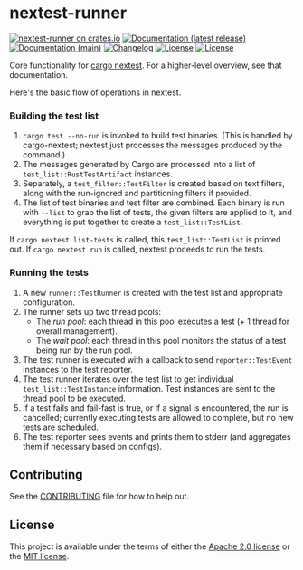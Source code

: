 # nextest-runner

[![nextest-runner on crates.io](https://img.shields.io/crates/v/nextest-runner)](https://crates.io/crates/nextest-runner)
[![Documentation (latest release)](https://img.shields.io/badge/docs-latest-brightgreen.svg)](https://docs.rs/nextest-runner/)
[![Documentation (main)](https://img.shields.io/badge/docs-main-purple)](https://nexte.st/rustdoc/nextest_runner/)
[![Changelog](https://img.shields.io/badge/changelog-latest-blue)](CHANGELOG.md)
[![License](https://img.shields.io/badge/license-Apache-green.svg)](LICENSE-APACHE)
[![License](https://img.shields.io/badge/license-MIT-green.svg)](LICENSE-MIT)

Core functionality for [cargo nextest](https://crates.io/crates/cargo-nextest). For a
higher-level overview, see that documentation.

Here's the basic flow of operations in nextest.

### Building the test list

1. `cargo test --no-run` is invoked to build test binaries. (This is handled by cargo-nextest;
   nextest just processes the messages produced by the command.)
2. The messages generated by Cargo are processed into a list of `test_list::RustTestArtifact`
   instances.
3. Separately, a `test_filter::TestFilter` is created based on text filters, along with the
   run-ignored and partitioning filters if provided.
4. The list of test binaries and test filter are combined. Each binary is run with `--list` to
   grab the list of tests, the given filters are applied to it, and everything is put together
   to create a `test_list::TestList`.

If `cargo nextest list-tests` is called, this `test_list::TestList` is printed out. If `cargo
nextest run` is called, nextest proceeds to run the tests.

### Running the tests

1. A new `runner::TestRunner` is created with the test list and appropriate configuration.
2. The runner sets up two thread pools:
    * The *run pool*: each thread in this pool executes a test (+ 1 thread for overall
      management).
    * The *wait pool*: each thread in this pool monitors the status of a test being run by the
      run pool.
3. The test runner is executed with a callback to send `reporter::TestEvent` instances to the
   test reporter.
4. The test runner iterates over the test list to get individual `test_list::TestInstance`
   information. Test instances are sent to the thread pool to be executed.
5. If a test fails and fail-fast is true, or if a signal is encountered, the run is cancelled;
   currently executing tests are allowed to complete, but no new tests are scheduled.
6. The test reporter sees events and prints them to stderr (and aggregates them if necessary
   based on configs).

## Contributing

See the [CONTRIBUTING](../CONTRIBUTING.md) file for how to help out.

## License

This project is available under the terms of either the [Apache 2.0 license](../LICENSE-APACHE) or
the [MIT license](../LICENSE-MIT).

<!--
README.md is generated from README.tpl by cargo readme. To regenerate, run from the repository root:

./scripts/regenerate-readmes.sh
-->

